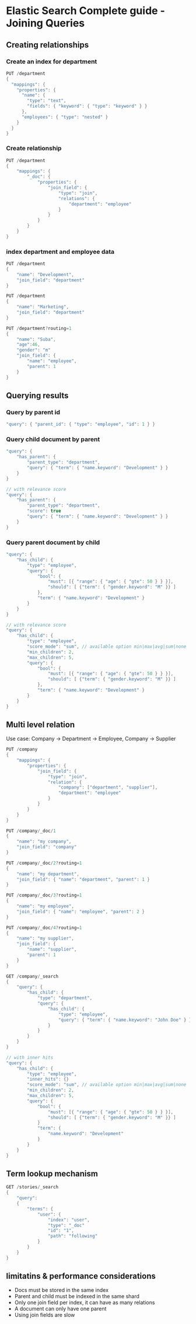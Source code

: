 # Elastic Search Complete guide - Joining Queries


## Creating relationships

### Create an index for department

```c#
PUT /department
{
  "mappings": {
    "properties": {
      "name": {
        "type": "text",
        "fields": { "keyword": { "type": "keyword" } }
      },
      "employees": { "type": "nested" }
    }
  }
}
```

### Create relationship

```c#
PUT /department
{
    "mappings": {
        "_doc": {
            "properties": {
                "join_field": {
                    "type": "join",
                    "relations": {
                        "department": "employee"
                    }
                }
            }
        }
    }
}
```

### index department and employee data

```c#
PUT /department
{
    "name": "Development",
    "join_field": "department"
}

PUT /department
{
    "name": "Marketing",
    "join_field": "department"
}

PUT /department?routing=1
{
    "name": "Suba",
    "age":46,
    "gender": "m"
    "join_field": {
        "name": "employee",
        "parent": 1
    }
}
```

## Querying results

### Query by parent id

```c#
"query": { "parent_id": { "type": "employee", "id": 1 } }
```

### Query child document by parent

```c#
"query": {
    "has_parent": {
        "parent_type": "department",
        "query": { "term": { "name.keyword": "Development" } }
    }
}

// with relevance score
"query": {
    "has_parent": {
        "parent_type": "department",
        "score": true
        "query": { "term": { "name.keyword": "Development" } }
    }
}
```

### Query parent document by child

```c#
"query": {
    "has_child": {
        "type": "employee",
        "query": {
            "bool": {
                "must": [{ "range": { "age": { "gte": 50 } } }],
                "should": [ {"term": { "gender.keyword": "M" }} ]
            },
            "term": { "name.keyword": "Development" }
        }
    }
}

// with relevance score
"query": {
    "has_child": {
        "type": "employee",
        "score_mode": "sum", // available option min|max|avg|sum|none
        "min_children": 2,
        "max_children": 5,
        "query": {
            "bool": {
                "must": [{ "range": { "age": { "gte": 50 } } }],
                "should": [ {"term": { "gender.keyword": "M" }} ]
            },
            "term": { "name.keyword": "Development" }
        }
    }
}
```

## Multi level relation

Use case: Company -> Department -> Employee, Company -> Supplier

```c#
PUT /company
{
    "mappings": {
        "properties": {
            "join_field": {
                "type": "join",
                "relation": {
                    "company": ["department", "supplier"],
                    "department": "employee"
                }
            }
        }
    }
}

PUT /company/_doc/1
{
    "name": "my company",
    "join_field": "company"
}

PUT /company/_doc/2?routing=1
{
    "name": "my department",
    "join_field": { "name": "department", "parent": 1 }
}

PUT /company/_doc/3?routing=1
{
    "name": "my employee",
    "join_field": { "name": "employee", "parent": 2 }
}

PUT /company/_doc/4?routing=1
{
    "name": "my supplier",
    "join_field": {
        "name": "supplier",
        "parent": 1
    }
}

GET /company/_search
{
    "query": {
        "has_child": {
            "type": "department",
            "query": {
                "has_child": {
                    "type": "employee",
                    "query": { "term": { "name.keyword": "John Doe" } }
                }
            }
        }
    }
}

// with inner hits
"query": {
    "has_child": {
        "type": "employee",
        "inner_hits": {}
        "score_mode": "sum", // available option min|max|avg|sum|none
        "min_children": 2,
        "max_children": 5,
        "query": {
            "bool": {
                "must": [{ "range": { "age": { "gte": 50 } } }],
                "should": [ {"term": { "gender.keyword": "M" }} ]
            }
            "term": {
                "name.keyword": "Development"
            }
        }
    }
}
```

## Term lookup mechanism

```c#
GET /stories/_search
{
    "query":
    {
        "terms": {
            "user": {
                "index": "user",
                "type": "_doc"
                "id": "1",
                "path": "following"
            }
        }
    }
}
```

## limitatins & performance considerations

* Docs must be stored in the same index
* Parent and child must be indexed in the same shard
* Only one join field per index, it can have as many relations
* A document can only have one parent
* Using join fields are slow